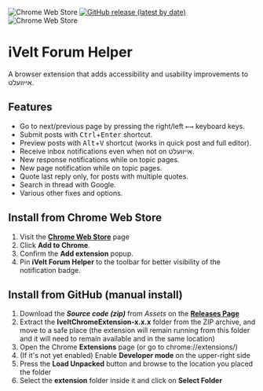 ![Chrome Web Store](https://img.shields.io/chrome-web-store/v/bcfoanjpmoikpanagkinedlihjbaijke?label=Chrome%20Web%20Store%20Version&style=flat-square&color=66bb6a)
[![GitHub release (latest by date)](https://img.shields.io/github/v/release/mordechairoth/IveltChromeExtension?label=GitHub%20Release%20Version&style=flat-square&color=42a5f5)](https://github.com/mordechairoth/IveltChromeExtension/releases/latest/) 
![Chrome Web Store](https://img.shields.io/chrome-web-store/users/bcfoanjpmoikpanagkinedlihjbaijke?label=Users&style=flat-square&color=9575cd)

# iVelt Forum Helper
A browser extension that adds accessibility and usability improvements to אייוועלט.

## Features
* Go to next/previous page by pressing the right/left <kbd>←</kbd><kbd>→</kbd> keyboard keys.
* Submit posts with <kbd>Ctrl</kbd>+<kbd>Enter</kbd> shortcut.
* Preview posts with <kbd>Alt</kbd>+<kbd>V</kbd> shortcut (works in quick post and full editor).
* Receive inbox notifications even when not on אייוועלט. 
* New response notifications while on topic pages.
* New page notification while on topic pages.
* Quote last reply only, for posts with multiple quotes.
* Search in thread with Google.
* Various other fixes and options.

## Install from Chrome Web Store
1. Visit the **[Chrome Web Store](https://chrome.google.com/webstore/detail/ivelt-forum-helper/bcfoanjpmoikpanagkinedlihjbaijke)** page
2. Click **Add to Chrome**.
3. Confirm the **Add extension** popup.
4. Pin **iVelt Forum Helper** to the toolbar for better visibility of the notification badge.


## Install from GitHub (manual install)
1. Download the **_Source code (zip)_** from _Assets_ on the **[Releases Page](https://github.com/mordechairoth/IveltChromeExtension/releases/latest/)** 
2. Extract the **IveltChromeExtension-x.x.x** folder from the ZIP archive, and move to a safe place (the extension will remain running from this folder and it will need to remain available and in the same location)
3. Open the Chrome **Extensions** page (or go to chrome://extensions/)
4. (If it's not yet enabled) Enable **Developer mode** on the upper-right side
5. Press the **Load Unpacked** button and browse to the location you placed the folder
6. Select the **extension** folder inside it and click on **Select Folder**
